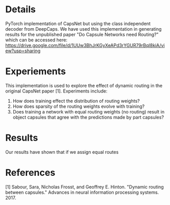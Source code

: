 # Details
PyTorch implementation of CapsNet but using the class independent decoder from DeepCaps.
We have used this implementation in generating results for the unpublished paper "Do Capsule Networks need Routing?" which can be accessed here: https://drive.google.com/file/d/1UUw3BhJrKGyXeAPd3rYGUR79rBqI8kiA/view?usp=sharing
# Experiements
This implementation is used to explore the effect of dynamic routing in the original CapsNet paper [1]. Experiments include:
1. How does training effect the distribution of routing weights?
2. How does sparsity of the routing weights evolve with training?
3. Does training a network with equal routing weights (no routing) result in object capsules that agree with the predictions made by part capsules?

# Results
Our results have shown that if we assign equal routes

# References
[1] Sabour, Sara, Nicholas Frosst, and Geoffrey E. Hinton. "Dynamic routing between capsules." Advances in neural information processing systems. 2017.
